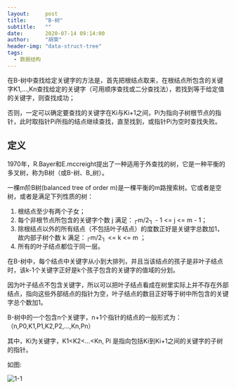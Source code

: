 ```yaml
---
layout:     post
title:      "B-树"
subtitle:   ""
date:       2020-07-14 09:14:00
author:     "胡荣"
header-img: "data-struct-tree"
tags:
  - 数据结构
---
```


在B-树中查找给定关键字的方法是，首先把根结点取来，在根结点所包含的关键字K1,…,Kn查找给定的关键字（可用顺序查找或二分查找法），若找到等于给定值的关键字，则查找成功；

否则，一定可以确定要查找的关键字在Ki与Ki+1之间，Pi为指向子树根节点的指针，此时取指针Pi所指的结点继续查找，直至找到，或指针Pi为空时查找失败。

## 定义

1970年，R.Bayer和E.mccreight提出了一种适用于外查找的树，它是一种平衡的多叉树，称为B树（或B-树、B_树）。

一棵m阶B树(balanced tree of order m)是一棵平衡的m路搜索树。它或者是空树，或者是满足下列性质的树：

1. 根结点至少有两个子女；
2. 每个非根节点所包含的关键字个数 j 满足：┌m/2┐ - 1 <= j <= m - 1；
3. 除根结点以外的所有结点（不包括叶子结点）的度数正好是关键字总数加1，故内部子树个数 k 满足：┌m/2┐ <= k <= m ；
4. 所有的叶子结点都位于同一层。

在B-树中，每个结点中关键字从小到大排列，并且当该结点的孩子是非叶子结点时，该k-1个关键字正好是k个孩子包含的关键字的值域的分划。

因为叶子结点不包含关键字，所以可以把叶子结点看成在树里实际上并不存在外部结点，指向这些外部结点的指针为空，叶子结点的数目正好等于树中所包含的关键字总个数加1。

B-树中的一个包含n个关键字，n+1个指针的结点的一般形式为： （n,P0,K1,P1,K2,P2,…,Kn,Pn）

其中，Ki为关键字，K1<K2<…<Kn, Pi 是指向包括Ki到Ki+1之间的关键字的子树的指针。

如图:

![1-1][1]

[1]: https://bkimg.cdn.bcebos.com/pic/4e4a20a4462309f773bdc15d720e0cf3d6cad6ab?x-bce-process=image/resize,m_lfit,w_220,h_220,limit_1